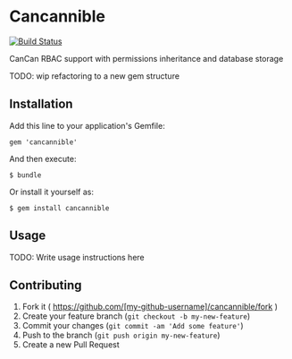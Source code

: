 # Cancannible
[![Build Status](https://travis-ci.org/evendis/cancannible.svg?branch=master)](https://travis-ci.org/evendis/cancannible)

CanCan RBAC support with permissions inheritance and database storage

TODO: wip refactoring to a new gem structure

## Installation

Add this line to your application's Gemfile:

    gem 'cancannible'

And then execute:

    $ bundle

Or install it yourself as:

    $ gem install cancannible

## Usage

TODO: Write usage instructions here

## Contributing

1. Fork it ( https://github.com/[my-github-username]/cancannible/fork )
2. Create your feature branch (`git checkout -b my-new-feature`)
3. Commit your changes (`git commit -am 'Add some feature'`)
4. Push to the branch (`git push origin my-new-feature`)
5. Create a new Pull Request

